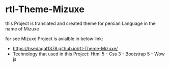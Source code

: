# rtl-Theme-Mizuxe
this Project is translated and created theme for persian Language in the name of Mizuxe

  for see Mizuxe Project is avialble in below link:
- https://hsedaqat1378.github.io/rtl-Theme-Mizuxe/
- Technology that used in this Project: Html 5 - Css 3 - Bootstrap 5 - Wow js 
